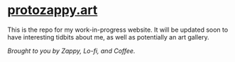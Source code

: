 # [protozappy.art](https://protozappy.art)
This is the repo for my work-in-progress website. It will be updated soon to have interesting tidbits about me, as well as potentially an art gallery.

*Brought to you by Zappy, Lo-fi, and Coffee.*
